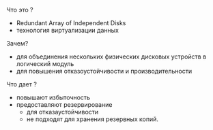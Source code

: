 Что это ?
 - Redundant Array of Independent Disks
 - технология виртуализации данных 

Зачем? 
 - для объединения нескольких физических дисковых устройств в логический модуль 
 - для повышения отказоустойчивости и производительности

Что дает ?
 -  повышают избыточность 
 - предоставляют резервирование
	 - для отказаустойчивости 
	 - не подходят для хранения резервных копий.